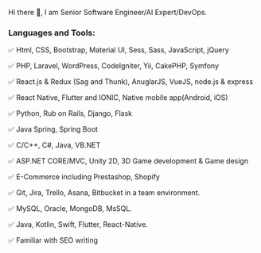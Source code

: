 Hi there 👋, I am Senior Software Engineer/AI Expert/DevOps.

### Languages and Tools:

  ✅ Html, CSS, Bootstrap, Material UI, Sess, Sass, JavaScript, jQuery

  ✅ PHP, Laravel, WordPress, CodeIgniter, Yii, CakePHP, Symfony

  ✅ React.js & Redux (Sag and Thunk), AnuglarJS, VueJS, node.js & express

  ✅ React Native, Flutter and IONIC, Native mobile app(Android, iOS)

  ✅ Python, Rub on Rails, Django, Flask

  ✅ Java Spring, Spring Boot

  ✅ C/C++, C#, Java, VB.NET

  ✅ ASP.NET CORE/MVC, Unity 2D, 3D Game development & Game design

  ✅ E-Commerce including Prestashop, Shopify

  ✅ Git, Jira, Trello, Asana, Bitbucket in a team environment.

  ✅ MySQL, Oracle, MongoDB, MsSQL.
  
  ✅ Java, Kotlin, Swift, Flutter, React-Native.

  ✅ Familiar with SEO writing




<!---
junior0803/junior0803 is a ✨ special ✨ repository because its `README.md` (this file) appears on your GitHub profile.
You can click the Preview link to take a look at your changes.
--->
